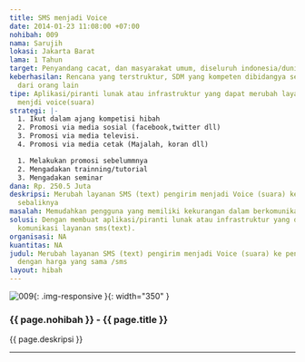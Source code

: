 ```yaml
---
title: SMS menjadi Voice
date: 2014-01-23 11:08:00 +07:00
nohibah: 009
nama: Sarujih
lokasi: Jakarta Barat
lama: 1 Tahun
target: Penyandang cacat, dan masyarakat umum, diseluruh indonesia/dunia
keberhasilan: Rencana yang terstruktur, SDM yang kompeten dibidangya serta dukungan
  dari orang lain
tipe: Aplikasi/piranti lunak atau infrastruktur yang dapat merubah layanan sms(text)
  menjdi voice(suara)
strategi: |-
  1. Ikut dalam ajang kompetisi hibah
  2. Promosi via media sosial (facebook,twitter dll)
  3. Promosi via media televisi.
  4. Promosi via media cetak (Majalah, koran dll)

  1. Melakukan promosi sebelummnya
  2. Mengadakan trainning/tutorial
  3. Mengadakan seminar
dana: Rp. 250.5 Juta
deskripsi: Merubah layanan SMS (text) pengirim menjadi Voice (suara) ke penerima dan
  sebaliknya
masalah: Memudahkan pengguna yang memiliki kekurangan dalam berkomunikasi via sms(text)
solusi: Dengan membuat aplikasi/piranti lunak atau infrastruktur yang dapat merubah
  komunikasi layanan sms(text).
organisasi: NA
kuantitas: NA
judul: Merubah layanan SMS (text) pengirim menjadi Voice (suara) ke penerima dan sebaliknya
  dengan harga yang sama /sms
layout: hibah
---
```


![009](/static/img/hibahcms/009.png){: .img-responsive }{: width="350" }

### {{ page.nohibah }} - {{ page.title }}

{{ page.deskripsi }}

---
